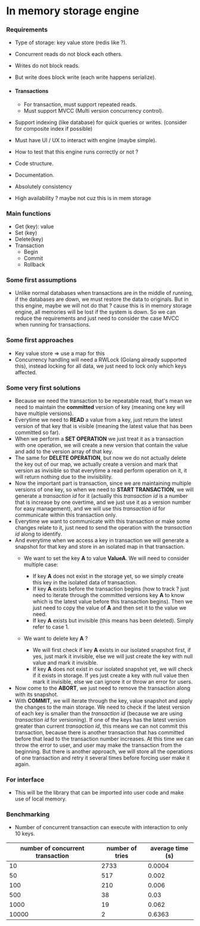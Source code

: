 # In memory storage engine


### Requirements
- Type of storage: key value store (redis like ?).
- Concurrent reads do not block each others.
- Writes do not block reads.
- But write does block write (each write happens serialize).
- #### Transactions
  - For transaction, must support repeated reads.
  - Must support MVCC (Multi version concurrency control).


- Support indexing (like database) for quick queries or writes. (consider for composite index if possible)
- Must have UI / UX to interact with engine (maybe simple).
- How to test that this engine runs correctly or not ?
- Code structure.
- Documentation.
- Absolutely consistency
- High availability ? maybe not cuz this is in mem storage


### Main functions
- Get (key): value
- Set (key)
- Delete(key)
- Transaction 
  - Begin
  - Commit
  - Rollback

### Some first assumptions

- Unlike normal databases when transactions are in the middle of running, if the databases are down, we must restore the data to originals. But in this engine, maybe we will not do that ? cause this is in memory storage engine, all memories will be lost if the system is down. So we can reduce the requirements and just need to consider the case MVCC when running for transactions.

### Some first approaches
- Key value store &rArr; use a map for this 
- Concurrency handling will need a RWLock (Golang already supported this), instead locking for all data, we just need to lock only which keys affected.


### Some very first solutions
- Because we need the transaction to be repeatable read, that's mean we need to maintain the **committed** version of key (meaning one key will have multiple versions).
- Everytime we need to **READ** a value from a key, just return the latest version of that key that is visible (meaning the latest value that has been committed so far).
- When we perform a **SET OPERATION** we just treat it as a transaction with one operation, we will create a new version that contain the value and add to the version array of that key.
- The same for **DELETE OPERATION**, but now we do not actually delete the key out of our map, we actually create a version and mark that version as invisible so that everytime a read perform operation on it, it will return nothing due to the invisibility.
- Now the important part is transaction, since we are maintaining multiple versions of one key, so when we need to **START TRANSACTION**, we will generate a *transaction id* for it (actually this *transaction id* is a number that is increase by one overtime, and we just use it as a version number for easy management), and we will use this *transaction id* for communicate within this transaction only.
- Everytime we want to communicate with this transaction or make some changes relate to it, just need to send the operation with the *transaction id* along to identify.
- And everytime when we access a key in transaction we will generate a snapshot for that key and store in an isolated map in that transaction. 
  - We want to set the key **A** to value **ValueA**. We will need to consider multiple case:
    - If key **A** does not exist in the storage yet, so we simply create this key in the isolated data of transaction.
    - If key **A** exists before the transaction begins (how to track ? just need to iterate through the committed versions key **A** to know which is the latest value before this transaction begins). Then we just need to copy the value of **A** and then set it to the value we need.
    - If key **A** exists but invisible (this means has been deleted). Simply refer to case 1.
  
  - We want to delete key **A** ?
    - We will first check if key **A** exists in our isolated snapshot first, if yes, just mark it invisible, else we will just create the key with null value and mark it invisible.
    - If key **A** does not exist in our isolated snapshot yet, we will check if it exists in storage. If yes just create a key with null value then mark it invisible, else we can ignore it or throw an error for users.
- Now come to the **ABORT**, we just need to remove the transaction along with its snapshot.
- With **COMMIT**, we will iterate through the key, value snapshot and apply the changes to the main storage. We need to check if the latest version of each key is smaller than the *transaction id* (because we are using *transaction id* for versioning). If one of the keys has the latest version greater than current *transaction id*, this means we can not commit this transaction, because there is another transaction that has committed before that lead to the transaction number increases. At this time we can throw the error to user, and user may make the transaction from the beginning. But there is another approach, we will store all the operations of one transaction and retry it several times before forcing user make it again.


### For interface ###
- This will be the library that can be imported into user code and make use of local memory.

### Benchmarking ###
- Number of concurrent transaction can execute with interaction to only 10 keys.

| number of concurrent transaction | number of tries | average time (s) |
|----------------------------------|-----------------|------------------|
| 10                               | 2733            | 0.0004           |
| 50                               | 517             | 0.002            |
| 100                              | 210             | 0.006            |
| 500                              | 38              | 0.03             |
| 1000                             | 19              | 0.062            |
| 10000                            | 2               | 0.6363           |
 